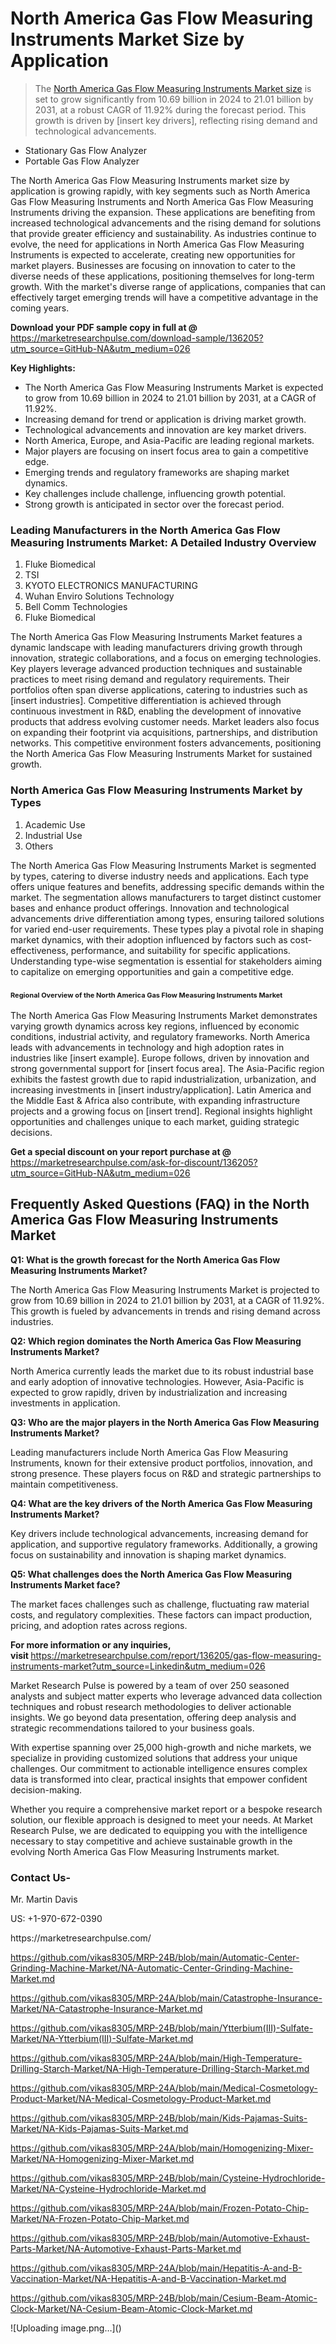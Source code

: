 <h1>North America Gas Flow Measuring Instruments Market&nbsp;Size by Application</h1><blockquote><p>The <a href="https://marketresearchpulse.com/download-sample/136205?utm_source=GitHub-NA&amp;utm_medium=026">North America Gas Flow Measuring Instruments Market size</a> is set to grow significantly from 10.69 billion in 2024 to 21.01 billion by 2031, at a robust CAGR of 11.92% during the forecast period. This growth is driven by [insert key drivers], reflecting rising demand and technological advancements.</p></blockquote><ul><li>Stationary Gas Flow Analyzer<li> Portable Gas Flow Analyzer</li></ul><p>The North America Gas Flow Measuring Instruments market size by application is growing rapidly, with key segments such as North America Gas Flow Measuring Instruments and North America Gas Flow Measuring Instruments driving the expansion. These applications are benefiting from increased technological advancements and the rising demand for solutions that provide greater efficiency and sustainability. As industries continue to evolve, the need for applications in North America Gas Flow Measuring Instruments is expected to accelerate, creating new opportunities for market players. Businesses are focusing on innovation to cater to the diverse needs of these applications, positioning themselves for long-term growth. With the market's diverse range of applications, companies that can effectively target emerging trends will have a competitive advantage in the coming years.</p><p><strong>Download your PDF sample copy in full at @ </strong><a href="https://marketresearchpulse.com/download-sample/136205?utm_source=GitHub-NA&amp;utm_medium=026">https://marketresearchpulse.com/download-sample/136205?utm_source=GitHub-NA&amp;utm_medium=026</a></p><p><strong>Key Highlights: </strong></p><ul><li>The North America Gas Flow Measuring Instruments Market is expected to grow from 10.69 billion in 2024 to 21.01 billion by 2031, at a CAGR of 11.92%.</li><li>Increasing demand for trend or application is driving market growth.</li><li>Technological advancements and innovation are key market drivers.</li><li>North America, Europe, and Asia-Pacific are leading regional markets.</li><li>Major players are focusing on insert focus area to gain a competitive edge.</li><li>Emerging trends and regulatory frameworks are shaping market dynamics.</li><li>Key challenges include challenge, influencing growth potential.</li><li>Strong growth is anticipated in sector over the forecast period.</li></ul><h3>Leading Manufacturers in the North America Gas Flow Measuring Instruments Market: A Detailed Industry Overview</h3><ol><li>Fluke Biomedical</li><li>TSI</li><li>KYOTO ELECTRONICS MANUFACTURING</li><li>Wuhan Enviro Solutions Technology</li><li>Bell Comm Technologies</li><li>Fluke Biomedical</li></ol><div class="flex max-w-full flex-col flex-grow"><div class="min-h-8 text-message flex w-full flex-col items-end gap-2 whitespace-normal break-words [.text-message+&amp;]:mt-5" dir="auto" data-message-author-role="assistant" data-message-id="fd8432e4-4910-450d-b182-61b7bfb0a01f" data-message-model-slug="gpt-4o"><div class="flex w-full flex-col gap-1 empty:hidden first:pt-[3px]"><div class="markdown prose w-full break-words dark:prose-invert light"><p>The North America Gas Flow Measuring Instruments Market features a dynamic landscape with leading manufacturers driving growth through innovation, strategic collaborations, and a focus on emerging technologies. Key players leverage advanced production techniques and sustainable practices to meet rising demand and regulatory requirements. Their portfolios often span diverse applications, catering to industries such as [insert industries]. Competitive differentiation is achieved through continuous investment in R&amp;D, enabling the development of innovative products that address evolving customer needs. Market leaders also focus on expanding their footprint via acquisitions, partnerships, and distribution networks. This competitive environment fosters advancements, positioning the North America Gas Flow Measuring Instruments Market for sustained growth.</p></div></div></div></div><h3>North America Gas Flow Measuring Instruments Market by Types</h3><ol><li>Academic Use<li> Industrial Use<li> Others</li></ol><div class="flex max-w-full flex-col flex-grow"><div class="min-h-8 text-message flex w-full flex-col items-end gap-2 whitespace-normal break-words [.text-message+&amp;]:mt-5" dir="auto" data-message-author-role="assistant" data-message-id="084470be-0bb7-4664-bddf-5156b4f41249" data-message-model-slug="gpt-4o-mini"><div class="flex w-full flex-col gap-1 empty:hidden first:pt-[3px]"><div class="markdown prose w-full break-words dark:prose-invert light"><p>The North America Gas Flow Measuring Instruments Market is segmented by types, catering to diverse industry needs and applications. Each type offers unique features and benefits, addressing specific demands within the market. The segmentation allows manufacturers to target distinct customer bases and enhance product offerings. Innovation and technological advancements drive differentiation among types, ensuring tailored solutions for varied end-user requirements. These types play a pivotal role in shaping market dynamics, with their adoption influenced by factors such as cost-effectiveness, performance, and suitability for specific applications. Understanding type-wise segmentation is essential for stakeholders aiming to capitalize on emerging opportunities and gain a competitive edge.</p></div></div></div></div><h3><span style="font-size: 11px;">Regional Overview of the North America Gas Flow Measuring Instruments Market</span></h3><div class="flex max-w-full flex-col flex-grow"><div class="min-h-8 text-message flex w-full flex-col items-end gap-2 whitespace-normal break-words [.text-message+&amp;]:mt-5" dir="auto" data-message-author-role="assistant" data-message-id="e9038762-ce64-4e30-91c9-9bd413514231" data-message-model-slug="gpt-4o-mini"><div class="flex w-full flex-col gap-1 empty:hidden first:pt-[3px]"><div class="markdown prose w-full break-words dark:prose-invert light"><p>The North America Gas Flow Measuring Instruments Market demonstrates varying growth dynamics across key regions, influenced by economic conditions, industrial activity, and regulatory frameworks. North America leads with advancements in technology and high adoption rates in industries like [insert example]. Europe follows, driven by innovation and strong governmental support for [insert focus area]. The Asia-Pacific region exhibits the fastest growth due to rapid industrialization, urbanization, and increasing investments in [insert industry/application]. Latin America and the Middle East &amp; Africa also contribute, with expanding infrastructure projects and a growing focus on [insert trend]. Regional insights highlight opportunities and challenges unique to each market, guiding strategic decisions.</p></div></div></div></div><p><strong>Get a special discount on your report purchase at @ </strong><a href="https://marketresearchpulse.com/ask-for-discount/136205?utm_source=GitHub-NA&amp;utm_medium=026">https://marketresearchpulse.com/ask-for-discount/136205?utm_source=GitHub-NA&amp;utm_medium=026</a></p><h2>Frequently Asked Questions (FAQ) in the North America Gas Flow Measuring Instruments Market</h2><p><strong>Q1: What is the growth forecast for the North America Gas Flow Measuring Instruments Market?</strong></p><p>The North America Gas Flow Measuring Instruments Market is projected to grow from 10.69 billion in 2024 to 21.01 billion by 2031, at a CAGR of 11.92%. This growth is fueled by advancements in trends and rising demand across industries.</p><p><strong>Q2: Which region dominates the North America Gas Flow Measuring Instruments Market?</strong></p><p>North America currently leads the market due to its robust industrial base and early adoption of innovative technologies. However, Asia-Pacific is expected to grow rapidly, driven by industrialization and increasing investments in application.</p><p><strong>Q3: Who are the major players in the North America Gas Flow Measuring Instruments Market?</strong></p><p>Leading manufacturers include North America Gas Flow Measuring Instruments, known for their extensive product portfolios, innovation, and strong presence. These players focus on R&amp;D and strategic partnerships to maintain competitiveness.</p><p><strong>Q4: What are the key drivers of the North America Gas Flow Measuring Instruments Market?</strong></p><p>Key drivers include technological advancements, increasing demand for application, and supportive regulatory frameworks. Additionally, a growing focus on sustainability and innovation is shaping market dynamics.</p><p><strong>Q5: What challenges does the North America Gas Flow Measuring Instruments Market face?</strong></p><p>The market faces challenges such as challenge, fluctuating raw material costs, and regulatory complexities. These factors can impact production, pricing, and adoption rates across regions.</p><p><strong>For more information or any inquiries, visit&nbsp;</strong><a href="https://marketresearchpulse.com/report/136205/gas-flow-measuring-instruments-market?utm_source=Linkedin&utm_medium=026">https://marketresearchpulse.com/report/136205/gas-flow-measuring-instruments-market?utm_source=Linkedin&utm_medium=026</a></p><p>Market Research Pulse is powered by a team of over 250 seasoned analysts and subject matter experts who leverage advanced data collection techniques and robust research methodologies to deliver actionable insights. We go beyond data presentation, offering deep analysis and strategic recommendations tailored to your business goals.</p><p>With expertise spanning over 25,000 high-growth and niche markets, we specialize in providing customized solutions that address your unique challenges. Our commitment to actionable intelligence ensures complex data is transformed into clear, practical insights that empower confident decision-making.</p><p>Whether you require a comprehensive market report or a bespoke research solution, our flexible approach is designed to meet your needs. At Market Research Pulse, we are dedicated to equipping you with the intelligence necessary to stay competitive and achieve sustainable growth in the evolving North America Gas Flow Measuring Instruments market.</p><h3><strong>Contact Us-</strong></h3><p>Mr. Martin Davis</p><p>US: +1-970-672-0390</p><p>https://marketresearchpulse.com/</p><p><a href="https://github.com/vikas8305/MRP-24B/blob/main/Automatic-Center-Grinding-Machine-Market/NA-Automatic-Center-Grinding-Machine-Market.md">https://github.com/vikas8305/MRP-24B/blob/main/Automatic-Center-Grinding-Machine-Market/NA-Automatic-Center-Grinding-Machine-Market.md</a></p><p><a href="https://github.com/vikas8305/MRP-24A/blob/main/Catastrophe-Insurance-Market/NA-Catastrophe-Insurance-Market.md">https://github.com/vikas8305/MRP-24A/blob/main/Catastrophe-Insurance-Market/NA-Catastrophe-Insurance-Market.md</a></p><p><a href="https://github.com/vikas8305/MRP-24B/blob/main/Ytterbium(III)-Sulfate-Market/NA-Ytterbium(III)-Sulfate-Market.md">https://github.com/vikas8305/MRP-24B/blob/main/Ytterbium(III)-Sulfate-Market/NA-Ytterbium(III)-Sulfate-Market.md</a></p><p><a href="https://github.com/vikas8305/MRP-24A/blob/main/High-Temperature-Drilling-Starch-Market/NA-High-Temperature-Drilling-Starch-Market.md">https://github.com/vikas8305/MRP-24A/blob/main/High-Temperature-Drilling-Starch-Market/NA-High-Temperature-Drilling-Starch-Market.md</a></p><p><a href="https://github.com/vikas8305/MRP-24A/blob/main/Medical-Cosmetology-Product-Market/NA-Medical-Cosmetology-Product-Market.md">https://github.com/vikas8305/MRP-24A/blob/main/Medical-Cosmetology-Product-Market/NA-Medical-Cosmetology-Product-Market.md</a></p><p><a href="https://github.com/vikas8305/MRP-24B/blob/main/Kids-Pajamas-Suits-Market/NA-Kids-Pajamas-Suits-Market.md">https://github.com/vikas8305/MRP-24B/blob/main/Kids-Pajamas-Suits-Market/NA-Kids-Pajamas-Suits-Market.md</a></p><p><a href="https://github.com/vikas8305/MRP-24A/blob/main/Homogenizing-Mixer-Market/NA-Homogenizing-Mixer-Market.md">https://github.com/vikas8305/MRP-24A/blob/main/Homogenizing-Mixer-Market/NA-Homogenizing-Mixer-Market.md</a></p><p><a href="https://github.com/vikas8305/MRP-24B/blob/main/Cysteine-Hydrochloride-Market/NA-Cysteine-Hydrochloride-Market.md">https://github.com/vikas8305/MRP-24B/blob/main/Cysteine-Hydrochloride-Market/NA-Cysteine-Hydrochloride-Market.md</a></p><p><a href="https://github.com/vikas8305/MRP-24A/blob/main/Frozen-Potato-Chip-Market/NA-Frozen-Potato-Chip-Market.md">https://github.com/vikas8305/MRP-24A/blob/main/Frozen-Potato-Chip-Market/NA-Frozen-Potato-Chip-Market.md</a></p><p><a href="https://github.com/vikas8305/MRP-24B/blob/main/Automotive-Exhaust-Parts-Market/NA-Automotive-Exhaust-Parts-Market.md">https://github.com/vikas8305/MRP-24B/blob/main/Automotive-Exhaust-Parts-Market/NA-Automotive-Exhaust-Parts-Market.md</a></p><p><a href="https://github.com/vikas8305/MRP-24A/blob/main/Hepatitis-A-and-B-Vaccination-Market/NA-Hepatitis-A-and-B-Vaccination-Market.md">https://github.com/vikas8305/MRP-24A/blob/main/Hepatitis-A-and-B-Vaccination-Market/NA-Hepatitis-A-and-B-Vaccination-Market.md</a></p><p><a href="https://github.com/vikas8305/MRP-24B/blob/main/Cesium-Beam-Atomic-Clock-Market/NA-Cesium-Beam-Atomic-Clock-Market.md">https://github.com/vikas8305/MRP-24B/blob/main/Cesium-Beam-Atomic-Clock-Market/NA-Cesium-Beam-Atomic-Clock-Market.md</a></p>
![Uploading image.png…]()
